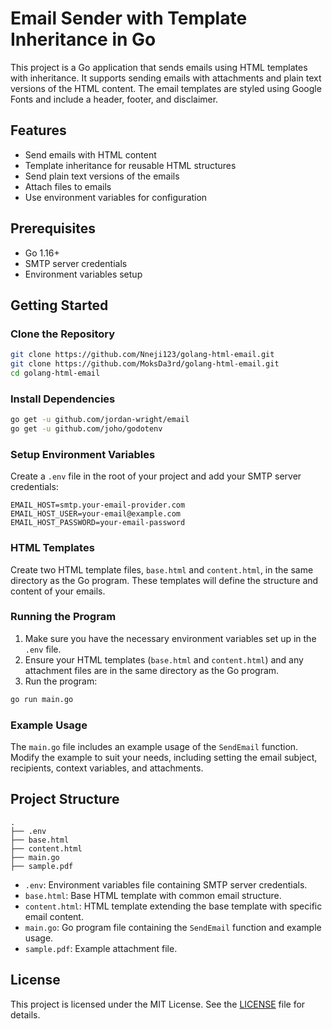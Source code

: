 # Email Sender with Template Inheritance in Go

This project is a Go application that sends emails using HTML templates with inheritance. It supports sending emails with attachments and plain text versions of the HTML content. The email templates are styled using Google Fonts and include a header, footer, and disclaimer.

## Features

- Send emails with HTML content
- Template inheritance for reusable HTML structures
- Send plain text versions of the emails
- Attach files to emails
- Use environment variables for configuration

## Prerequisites

- Go 1.16+
- SMTP server credentials
- Environment variables setup

## Getting Started

### Clone the Repository

```sh
git clone https://github.com/Nneji123/golang-html-email.git
git clone https://github.com/MoksDa3rd/golang-html-email.git
cd golang-html-email
```

### Install Dependencies

```sh
go get -u github.com/jordan-wright/email
go get -u github.com/joho/godotenv
```

### Setup Environment Variables

Create a `.env` file in the root of your project and add your SMTP server credentials:

```
EMAIL_HOST=smtp.your-email-provider.com
EMAIL_HOST_USER=your-email@example.com
EMAIL_HOST_PASSWORD=your-email-password
```

### HTML Templates

Create two HTML template files, `base.html` and `content.html`, in the same directory as the Go program. These templates will define the structure and content of your emails.

### Running the Program

1. Make sure you have the necessary environment variables set up in the `.env` file.
2. Ensure your HTML templates (`base.html` and `content.html`) and any attachment files are in the same directory as the Go program.
3. Run the program:

```sh
go run main.go
```

### Example Usage

The `main.go` file includes an example usage of the `SendEmail` function. Modify the example to suit your needs, including setting the email subject, recipients, context variables, and attachments.

## Project Structure

```
.
├── .env
├── base.html
├── content.html
├── main.go
├── sample.pdf
```

- `.env`: Environment variables file containing SMTP server credentials.
- `base.html`: Base HTML template with common email structure.
- `content.html`: HTML template extending the base template with specific email content.
- `main.go`: Go program file containing the `SendEmail` function and example usage.
- `sample.pdf`: Example attachment file.

## License

This project is licensed under the MIT License. See the [LICENSE](LICENSE) file for details.
